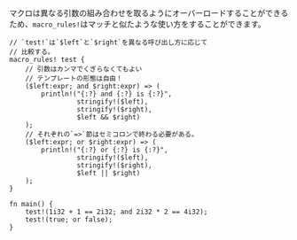 <!-- Macros can be overloaded to accept different combinations of arguments.
In that regard, `macro_rules!` can work similarly to a match block: -->
マクロは異なる引数の組み合わせを取るようにオーバーロードすることができるため、`macro_rules!`はマッチと似たような使い方をすることができます。

``` rust,editable
// `test!`は`$left`と`$right`を異なる呼び出し方に応じて
// 比較する。
macro_rules! test {
    // 引数はカンマでくぎらなくてもよい
    // テンプレートの形態は自由！
    ($left:expr; and $right:expr) => (
        println!("{:?} and {:?} is {:?}",
                 stringify!($left),
                 stringify!($right),
                 $left && $right)
    );
    // それぞれの`=>`節はセミコロンで終わる必要がある。
    ($left:expr; or $right:expr) => (
        println!("{:?} or {:?} is {:?}",
                 stringify!($left),
                 stringify!($right),
                 $left || $right)
    );
}

fn main() {
    test!(1i32 + 1 == 2i32; and 2i32 * 2 == 4i32);
    test!(true; or false);
}

```
